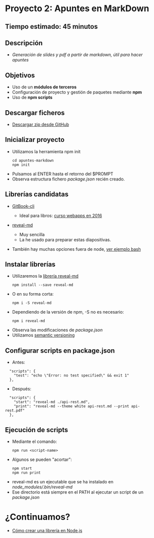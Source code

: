# Proyecto 2:  Apuntes en MarkDown

## Tiempo estimado: 45 minutos


## Descripción

- *Generación de slides y pdf a partir de markdown, útil para hacer apuntes*



## Objetivos

- Uso de un **módulos de terceros**
- Configuración de proyecto y gestión de paquetes mediante **npm**
- Uso de **npm scripts**


## Descargar ficheros

- [Descargar zip desde GitHub](https://github.com/juanda99/apuntes-markdown)


## Inicializar proyecto

- Utilizamos la herramienta npm init
  ```
  cd apuntes-markdown
  npm init
  ```
- Pulsamos al ENTER hasta el retorno del $PROMPT
- Observa estructura fichero *package.json* recién creado.


## Librerías candidatas

- [GitBook-cli](https://www.npmjs.com/package/gitbook-cli)
  - Ideal para libros: [curso webapps en 2016](https://legacy.gitbook.com/book/juanda/webapps/details)

- [reveal-md](https://www.npmjs.com/package/reveal-md)
  - Muy sencilla
  - La he usado para preparar estas diapositivas.

- También hay muchas opciones fuera de node, [ver ejemplo bash](https://github.com/asanzdiego/markdownslides)


## Instalar librerías

- Utilizaremos la [librería reveal-md](https://www.npmjs.com/package/reveal-md)
  ```
  npm install --save reveal-md
  ```
- O en su forma corta:
  ```
  npm i -S reveal-md
  ```
- Dependiendo de la versión de npm, -S no es necesario:
  ```
  npm i reveal-md
  ```
- Observa las modificaciones de *package.json*
- Utilizamos [semantic versioning](https://docs.npmjs.com/getting-started/semantic-versioning)


## Configurar scripts en package.json

- Antes:
```
  "scripts": {
    "test": "echo \"Error: no test specified\" && exit 1"
  },
```

- Después:
```
  "scripts": {
    "start": "reveal-md ./api-rest.md",
    "print": "reveal-md --theme white api-rest.md --print api-rest.pdf"
  },
```


## Ejecución de scripts

- Mediante el comando:
  ```
  npm run <script-name>
  ```
- Algunos se pueden "acortar":
  ```
  npm start
  npm run print
  ```
- reveal-md es un ejecutable que se ha instalado en *node_modules/.bin/reveal-md*
- Ese directorio está siempre en el PATH al ejecutar un script de un *package.json*



# ¿Continuamos?

- [Cómo crear una librería en Node.js](./3-proyecto-libreria.md)